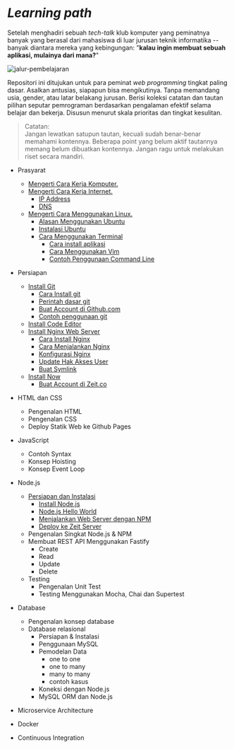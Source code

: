 # *Learning path*

Setelah menghadiri sebuah *tech-talk* klub komputer yang peminatnya banyak yang berasal dari mahasiswa di luar jurusan teknik informatika -- banyak diantara mereka yang kebingungan: "**kalau ingin membuat sebuah aplikasi, mulainya dari mana?**"

![jalur-pembelajaran](https://ynwd.github.io/catatan/images/roadway.jpg)

Repositori ini ditujukan untuk para peminat *web programming* tingkat paling dasar. Asalkan antusias, siapapun bisa mengikutinya. Tanpa memandang usia, gender, atau latar belakang jurusan. Berisi koleksi catatan dan tautan pilihan seputar pemrograman berdasarkan pengalaman efektif selama belajar dan bekerja. Disusun menurut skala prioritas dan tingkat kesulitan. 

> Catatan:   
> Jangan lewatkan satupun tautan, kecuali sudah benar-benar memahami kontennya. 
> Beberapa point yang belum aktif tautannya memang belum dibuatkan kontennya.
> Jangan ragu untuk melakukan riset secara mandiri.

- Prasyarat
  - [Mengerti Cara Kerja Komputer.](komputer/readme.md)
  - [Mengerti Cara Kerja Internet.](internet/readme.md)
    - [IP Address](internet/readme.md#ip-address)
    - [DNS](internet/readme.md#dns)
  - [Mengerti Cara Menggunakan Linux.](linux/readme.md)
    - [Alasan Menggunakan Ubuntu](linux/readme.md#alasan-menggunakan-ubuntu)
    - [Instalasi Ubuntu](linux/readme.md#instalasi-ubuntu)
    - [Cara Menggunakan Terminal](linux/readme.md#cara-menggunakan-terminal)
      - [Cara install aplikasi](linux/readme.md#cara-install-aplikasi)
      - [Cara Menggunakan Vim](linux/readme.md#cara-menggunakan-vim)
      - [Contoh Penggunaan Command Line](linux/readme.md#contoh-penggunaan-command-line)

- Persiapan
  - [Install Git](git/readme.md)
    - [Cara Install git](git#cara-install-git)
    - [Perintah dasar git](git#perintah-dasar-git)
    - [Buat Account di Github.com](git#buat-account-di-githubcom)
    - [Contoh penggunaan git](git#contoh-penggunaan-git)
  - [Install Code Editor](persiapan.md#install-vscode)
  - [Install Nginx Web Server](nginx/readme.md)
    - [Cara Install Nginx](nginx/readme.md#cara-install-nginx)
    - [Cara Menjalankan Nginx](nginx/readme.md#cara-menjalankan-nginx)
    - [Konfigurasi Nginx](nginx/readme.md#konfigurasi-nginx)
    - [Update Hak Akses User](nginx/readme.md#update-hak-akses-user)
    - [Buat Symlink](nginx/readme.md#buat-symlink)
  - [Install Now](persiapan.md#install-now)
    - [Buat Account di Zeit.co](persiapan.md#buat-account-zeitco)

- HTML dan CSS
  - Pengenalan HTML
  - Pengenalan CSS
  - Deploy Statik Web ke Github Pages
- JavaScript
  - Contoh Syntax
  - Konsep Hoisting
  - Konsep Event Loop
- Node.js
  - [Persiapan dan Instalasi](node.js/anoa/readme.md)
    - [Install Node.js](node.js/anoa/readme.md#install-nodejs)
    - [Node.js Hello World](node.js/anoa/readme.md#nodejs-hello-world)
    - [Menjalankan Web Server dengan NPM](node.js/anoa/readme.md#menjalankan-web-server-dengan-npm)
    - [Deploy ke Zeit Server](node.js/anoa/readme.md#deploy-ke-zeit-server)
  - Pengenalan Singkat Node.js & NPM
  - Membuat REST API Menggunakan Fastify
    - Create
    - Read
    - Update
    - Delete
  - Testing 
    - Pengenalan Unit Test
    - Testing Menggunakan Mocha, Chai dan Supertest
- Database
  - Pengenalan konsep database
  - Database relasional
    - Persiapan & Instalasi
    - Penggunaan MySQL
    - Pemodelan Data
      - one to one
      - one to many
      - many to many
      - contoh kasus
    - Koneksi dengan Node.js
    - MySQL ORM dan Node.js
- Microservice Architecture
- Docker
- Continuous Integration
